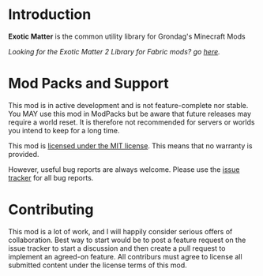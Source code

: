 # Introduction

**Exotic Matter** is the common utility library for Grondag's Minecraft Mods

*Looking for the Exotic Matter 2 Library for Fabric mods? go [here](https://github.com/grondag/exotic-matter-2).*

# Mod Packs and Support
This mod is in active development and is not feature-complete nor stable.  You MAY use this mod in ModPacks but be aware that future releases may require a world reset. It is therefore not recommended for servers or worlds you intend to keep for a long time.

This mod is [licensed under the MIT license](https://github.com/grondag/Exotic-Matter/blob/master/LICENSE). This means that no warranty is provided.

However, useful bug reports are always welcome.  Please use the [issue tracker](https://github.com/grondag/Exotic-Matter/issues) for all bug reports. 

# Contributing
This mod is a lot of work, and I will happily consider serious offers of collaboration.  Best way to start would be to post a feature request on the issue tracker to start a discussion and then create a pull request to implement an agreed-on feature. All contriburs must agree to license all submitted content under the license terms of this mod.






